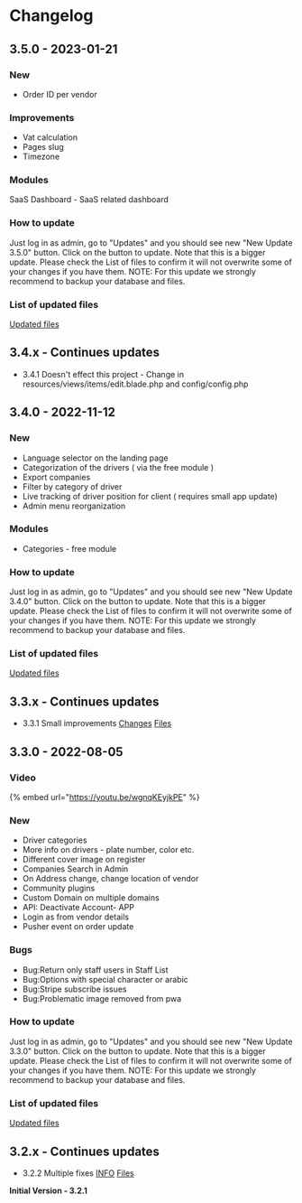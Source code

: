 # Changelog

## 3.5.0 - 2023-01-21

### New
* Order ID per vendor

### Improvements
* Vat calculation
* Pages slug
* Timezone

### Modules
SaaS Dashboard - SaaS related dashboard

### How to update

Just log in as admin, go to "Updates" and you should see new "New Update 3.5.0" button. Click on the button to update. Note that this is a bigger update. Please check the List of files to confirm it will not overwrite some of your changes if you have them. NOTE: For this update we strongly recommend to backup your database and files.

### List of updated files

[Updated files](https://paste.laravel.io/b947fc4c-0af1-41e7-a4f2-dcc947496cfe)


## 3.4.x - Continues updates

* 3.4.1 Doesn't effect this project - Change in resources/views/items/edit.blade.php and config/config.php


## 3.4.0 - 2022-11-12

### New

* Language selector on the landing page
* Categorization of the drivers ( via the free module )
* Export companies
* Filter by category of driver
* Live tracking of driver position for client ( requires small app update)
* Admin menu reorganization

### Modules

* Categories - free module
  
### How to update

Just log in as admin, go to "Updates" and you should see new "New Update 3.4.0" button. Click on the button to update. Note that this is a bigger update. Please check the List of files to confirm it will not overwrite some of your changes if you have them. NOTE: For this update we strongly recommend to backup your database and files.

### List of updated files

[Updated files](https://paste.laravel.io/0bbe4bc1-ef8b-48c5-bb7f-c28272eb80b1)



## 3.3.x - Continues updates

* 3.3.1 Small improvements [Changes](https://share.cleanshot.com/EzvOZR) [Files](https://paste.laravel.io/6dfcd9f1-9daf-4682-87f0-ba4ace82e7a6)


## 3.3.0 - 2022-08-05

### Video

{% embed url="https://youtu.be/wgnqKEyjkPE" %}

### New

* Driver categories
* More info on drivers - plate number, color etc.
* Different cover image on register
* Companies Search in Admin
* On Address change, change location of vendor
* Community plugins
* Custom Domain on multiple domains
* API: Deactivate Account- APP
* Login as from vendor details
* Pusher event on order update

### Bugs

* Bug:Return only staff users in Staff List
* Bug:Options with special character or arabic
* Bug:Stripe subscribe issues
* Bug:Problematic image removed from pwa

### How to update

Just log in as admin, go to "Updates" and you should see new "New Update 3.3.0" button. Click on the button to update. Note that this is a bigger update. Please check the List of files to confirm it will not overwrite some of your changes if you have them. NOTE: For this update we strongly recommend to backup your database and files.

### List of updated files

[Updated files](https://paste.laravel.io/7dce0e61-8c18-4752-b906-3fbe7c5248c6)


## 3.2.x - Continues updates

* 3.2.2 Multiple fixes [INFO](https://share.cleanshot.com/rjhERB) [Files](https://gist.github.com/dimovdaniel/cdb1c3c252d1e06788a4f8716cb238ff)


**Initial Version - 3.2.1**
